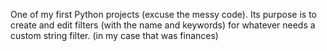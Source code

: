 One of my first Python projects (excuse the messy code). Its purpose is to create and edit filters (with the name and keywords) for whatever needs a custom string filter. (in my case that was finances)